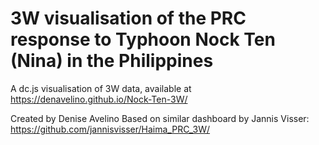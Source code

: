 3W visualisation of the PRC response to Typhoon Nock Ten (Nina) in the Philippines
==============

A dc.js visualisation of 3W data, available at https://denavelino.github.io/Nock-Ten-3W/

Created by Denise Avelino
Based on similar dashboard by Jannis Visser: https://github.com/jannisvisser/Haima_PRC_3W/
